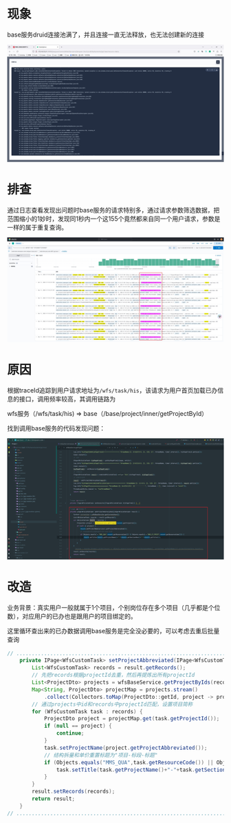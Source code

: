 # 现象

base服务druid连接池满了，并且连接一直无法释放，也无法创建新的连接

![img_v3_0261_7d42e310-17a7-4906-aa1e-c4e4660c8fcg](DRUID连接池爆满.assets/img_v3_0261_7d42e310-17a7-4906-aa1e-c4e4660c8fcg.jpg)

# 排查

通过日志查看发现出问题时base服务的请求特别多，通过请求参数筛选数据，把范围缩小的1妙时，发现同1秒内一个这155个竟然都来自同一个用户请求，参数是一样的属于重复查询。

![img_v3_0262_9577f2df-f35e-4b30-9416-3de80601421g](DRUID连接池爆满.assets/img_v3_0262_9577f2df-f35e-4b30-9416-3de80601421g.jpg)

# 原因

根据traceId追踪到用户请求地址为`/wfs/task/his`，该请求为用户首页加载已办信息的接口，调用频率较高，其调用链路为

wfs服务（/wfs/task/his)  =>  base（/base/project/inner/getProjectById）

找到调用base服务的代码发现问题：

![img_v3_0262_5891483c-a1c5-4eff-b1c2-7c03618e408g](DRUID连接池爆满.assets/img_v3_0262_5891483c-a1c5-4eff-b1c2-7c03618e408g.jpg)

# 改造

业务背景：真实用户一般就属于1个项目，个别岗位存在多个项目（几乎都是个位数），对应用户的已办也是跟用户的项目绑定的。

这里循环查出来的已办数据调用base服务是完全没必要的，可以考虑去重后批量查询

```java
// .......................................................................................
	private IPage<WfsCustomTask> setProjectAbbreviated(IPage<WfsCustomTask> result) {
        List<WfsCustomTask> records = result.getRecords();
        // 先把records根据projectId去重，然后再提炼出所有projectId
        List<ProjectDto> projects = wfsBaseService.getProjectByIds(records.stream().map(WfsCustomTask::getProjectId).distinct().collect(Collectors.toList()));
        Map<String, ProjectDto> projectMap = projects.stream()
            .collect(Collectors.toMap(ProjectDto::getId, project -> project, (p1, p2) -> p1));
        // 通过projects中id和records中projectId匹配，设置项目简称
        for (WfsCustomTask task : records) {
            ProjectDto project = projectMap.get(task.getProjectId());
            if (null == project) {
                continue;
            }
            task.setProjectName(project.getProjectAbbreviated());
            // 结构拆量和单价重置标题为"项目-标段-标题"
            if (Objects.equals("MMS_QUA",task.getResourceCode()) || Objects.equals("MMS_CI_PRICE",task.getResourceCode())) {
                task.setTitle(task.getProjectName()+"-"+task.getSectionNum()+"-"+task.getTitle());
            }
        }
		result.setRecords(records);
		return result;
	}
// .......................................................................................
```

